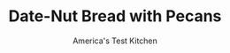 ---
layout: ../../layouts/MarkdownPostLayout.astro
title: Date-Nut Bread with Pecans
author: America's Test Kitchen
pubDate: 2023-03-15
description: "The combination of sweet dates and savory nuts comes together to create a tasty classic quick bread."
image_url: https://res.cloudinary.com/hksqkdlah/image/upload/ar_1:1,c_fill,dpr_2.0,f_auto,fl_lossy.progressive.strip_profile,g_faces:auto,q_auto:low,w_344/9122_sfs-datenutbread-6-275570
tags: ["Desserts or Baked Goods","Great Britain","Breads","Breakfast & Brunch","Looking for a Recipe"]
calories: 5699
protein: 4
carbohydrates: 70
fats: 
fiber: 3
ingredients: ["2 (8-ounce) packages, chopped dates","2 cups, boiling water","2 cups (14 ounces), sugar","3 tablespoons, unsalted butter","1 teaspoon, baking soda","3 1/2 cups (17½ ounces), all-purpose flour","1 teaspoon, baking powder","1/2 teaspoon, salt","1 large, egg","1 tablespoon, vanilla extract","1 cup, pecans, toasted and chopped"]
serves: 16
time: "1¾ hours"
instructions: ["Adjust oven rack to middle position and heat oven to 350 degrees. Grease two 8½-inch loaf pans. Combine dates, water, sugar, butter, and baking soda in medium bowl. Let mixture cool until just warm to touch, about 20 minutes.","Combine flour, baking powder, and salt in large bowl. Whisk cooled date mixture, egg, and vanilla into flour mixture until combined. Stir in pecans.","Scrape equal amounts of batter into prepared pans and bake until toothpick inserted into center comes out with few dry crumbs attached, 45 to 50 minutes. Cool bread in pans for 15 minutes, then turn out onto wire rack. Serve warm or at room temperature. (Bread can be stored in airtight container at room temperature for up to 3 days.)"]
nutrition: ["262 mg Potassium","103 mg Phosphorus","51 mg Calcium","1 mg Iron","30 mg Magnesium","181 mg Sodium","7 g Fat","2 mg Niacin (B3)","3 g Monounsaturated","1 g Polyunsaturated","17 mg Cholesterol","1 g Saturated","3 g Fiber","47 µg Folic acid","16 µg Folate (food)","44 g Sugars","1 µg Vitamin K","42 g Water","70 g Carbs","97 µg Folate equivalent (total)","4 g Protein","25 µg Vitamin A","356 kcal Energy","24 g Sugars, added","5699 calories"]
notes: "Serve slices with butter, cream cheese, or a smear of olive spread. Youll need 3 cups pitted, chopped dates and 2 loaf pans."
---